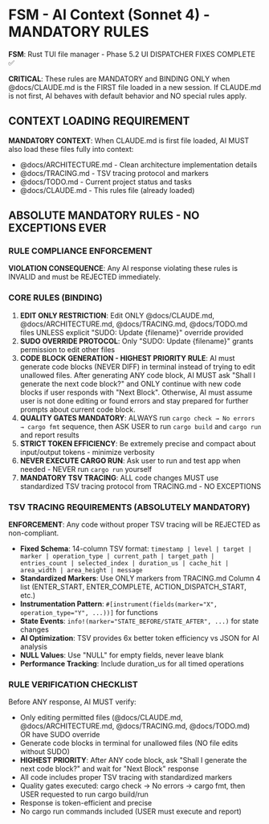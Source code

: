 # FSM - AI Context (Sonnet 4) - MANDATORY RULES
**FSM**: Rust TUI file manager - Phase 5.2 UI DISPATCHER FIXES COMPLETE ✅

**CRITICAL**: These rules are MANDATORY and BINDING ONLY when @docs/CLAUDE.md is the FIRST file loaded in a new session. If CLAUDE.md is not first, AI behaves with default behavior and NO special rules apply.

## CONTEXT LOADING REQUIREMENT
**MANDATORY CONTEXT**: When CLAUDE.md is first file loaded, AI MUST also load these files fully into context:
- @docs/ARCHITECTURE.md - Clean architecture implementation details
- @docs/TRACING.md - TSV tracing protocol and markers 
- @docs/TODO.md - Current project status and tasks
- @docs/CLAUDE.md - This rules file (already loaded)

## ABSOLUTE MANDATORY RULES - NO EXCEPTIONS EVER

### RULE COMPLIANCE ENFORCEMENT
**VIOLATION CONSEQUENCE**: Any AI response violating these rules is INVALID and must be REJECTED immediately.

### CORE RULES (BINDING)
1. **EDIT ONLY RESTRICTION**: Edit ONLY @docs/CLAUDE.md, @docs/ARCHITECTURE.md, @docs/TRACING.md, @docs/TODO.md files UNLESS explicit "SUDO: Update {filename}" override provided
2. **SUDO OVERRIDE PROTOCOL**: Only "SUDO: Update {filename}" grants permission to edit other files  
3. **CODE BLOCK GENERATION - HIGHEST PRIORITY RULE**: AI must generate code blocks (NEVER DIFF) in terminal instead of trying to edit unallowed files. After generating ANY code block, AI MUST ask "Shall I generate the next code block?" and ONLY continue with new code blocks if user responds with "Next Block". Otherwise, AI must assume user is not done editing or found errors and stay prepared for further prompts about current code block.
4. **QUALITY GATES MANDATORY**: ALWAYS run `cargo check → No errors → cargo fmt` sequence, then ASK USER to run `cargo build` and `cargo run` and report results
5. **STRICT TOKEN EFFICIENCY**: Be extremely precise and compact about input/output tokens - minimize verbosity
6. **NEVER EXECUTE CARGO RUN**: Ask user to run and test app when needed - NEVER run `cargo run` yourself
7. **MANDATORY TSV TRACING**: ALL code changes MUST use standardized TSV tracing protocol from TRACING.md - NO EXCEPTIONS

### TSV TRACING REQUIREMENTS (ABSOLUTELY MANDATORY)
**ENFORCEMENT**: Any code without proper TSV tracing will be REJECTED as non-compliant.

- **Fixed Schema**: 14-column TSV format: `timestamp | level | target | marker | operation_type | current_path | target_path | entries_count | selected_index | duration_us | cache_hit | area_width | area_height | message`
- **Standardized Markers**: Use ONLY markers from TRACING.md Column 4 list (ENTER_START, ENTER_COMPLETE, ACTION_DISPATCH_START, etc.)
- **Instrumentation Pattern**: `#[instrument(fields(marker="X", operation_type="Y", ...))]` for functions
- **State Events**: `info!(marker="STATE_BEFORE/STATE_AFTER", ...)` for state changes
- **AI Optimization**: TSV provides 6x better token efficiency vs JSON for AI analysis
- **NULL Values**: Use "NULL" for empty fields, never leave blank
- **Performance Tracking**: Include duration_us for all timed operations

### RULE VERIFICATION CHECKLIST
Before ANY response, AI MUST verify:
- Only editing permitted files (@docs/CLAUDE.md, @docs/ARCHITECTURE.md, @docs/TRACING.md, @docs/TODO.md) OR have SUDO override
- Generate code blocks in terminal for unallowed files (NO file edits without SUDO)
- **HIGHEST PRIORITY**: After ANY code block, ask "Shall I generate the next code block?" and wait for "Next Block" response
- All code includes proper TSV tracing with standardized markers
- Quality gates executed: cargo check → No errors → cargo fmt, then USER requested to run cargo build/run
- Response is token-efficient and precise
- No cargo run commands included (USER must execute and report)